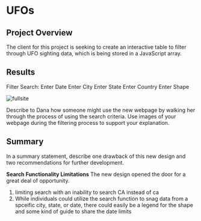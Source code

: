 # UFOs #

## Project Overview ##
The client for this project is seeking to create an interactive table to filter through UFO sighting data, which is being stored in a JavaScript array.

## Results ##
Filter Search:
Enter Date
Enter City
Enter State
Enter Country
Enter Shape

![fullsite]()

Describe to Dana how someone might use the new webpage by walking her through the process of using the search criteria. Use images of your webpage during the filtering process to support your explanation.

## Summary ## 
In a summary statement, describe one drawback of this new design and two recommendations for further development.

**Search Functionality Limitations**
The new design opened the door for a great deal of opportunity. 

1. limiting search with an inability to search CA instead of ca
2. While individuals could utilize the search function to snag data from a spceific city, state, or date, there could easily be a legend for the shape and some kind of guide to share the date limits
